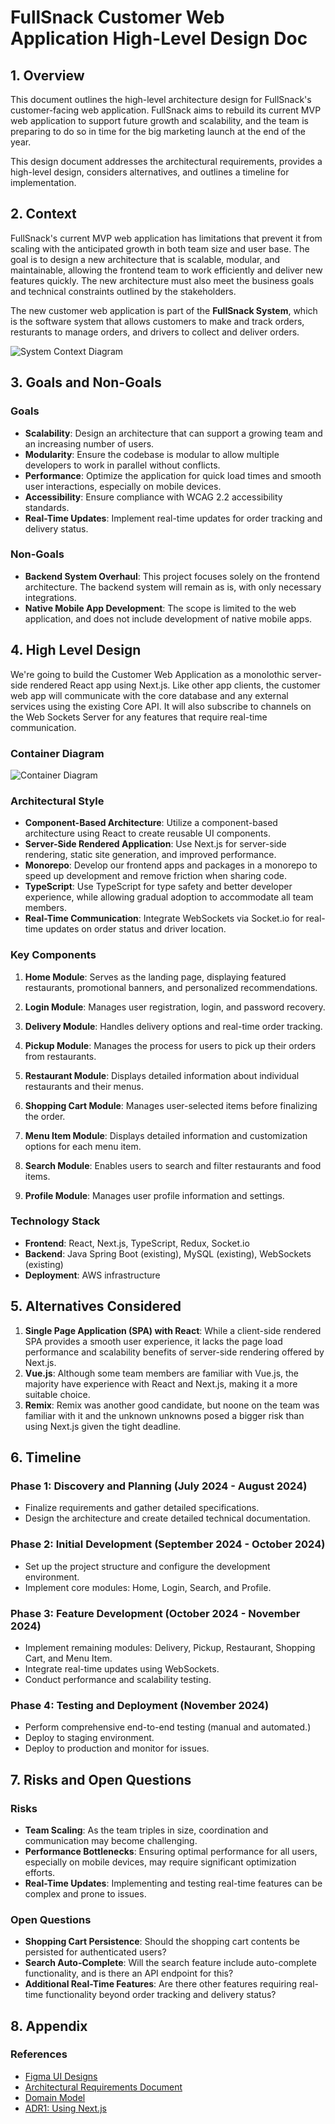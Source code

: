# FullSnack Customer Web Application High-Level Design Doc

## 1. Overview

This document outlines the high-level architecture design for FullSnack's customer-facing web application. FullSnack aims to rebuild its current MVP web application to support future growth and scalability, and the team is preparing to do so in time for the big marketing launch at the end of the year.

This design document addresses the architectural requirements, provides a high-level design, considers alternatives, and outlines a timeline for implementation.

## 2. Context

FullSnack's current MVP web application has limitations that prevent it from scaling with the anticipated growth in both team size and user base. The goal is to design a new architecture that is scalable, modular, and maintainable, allowing the frontend team to work efficiently and deliver new features quickly. The new architecture must also meet the business goals and technical constraints outlined by the stakeholders.

The new customer web application is part of the **FullSnack System**, which is the software system that allows customers to make and track orders, resturants to manage orders, and drivers to collect and deliver orders.

![System Context Diagram](./System%20Context%20Diagram.png)

## 3. Goals and Non-Goals

### Goals

- **Scalability**: Design an architecture that can support a growing team and an increasing number of users.
- **Modularity**: Ensure the codebase is modular to allow multiple developers to work in parallel without conflicts.
- **Performance**: Optimize the application for quick load times and smooth user interactions, especially on mobile devices.
- **Accessibility**: Ensure compliance with WCAG 2.2 accessibility standards.
- **Real-Time Updates**: Implement real-time updates for order tracking and delivery status.

### Non-Goals

- **Backend System Overhaul**: This project focuses solely on the frontend architecture. The backend system will remain as is, with only necessary integrations.
- **Native Mobile App Development**: The scope is limited to the web application, and does not include development of native mobile apps.

## 4. High Level Design

We're going to build the Customer Web Application as a monolothic server-side rendered React app using Next.js. Like other app clients, the customer web app will communicate with the core database and any external services using the existing Core API. It will also subscribe to channels on the Web Sockets Server for any features that require real-time communication.

### Container Diagram

![Container Diagram](./container-diagram.png)

### Architectural Style

- **Component-Based Architecture**: Utilize a component-based architecture using React to create reusable UI components.
- **Server-Side Rendered Application**: Use Next.js for server-side rendering, static site generation, and improved performance.
- **Monorepo**: Develop our frontend apps and packages in a monorepo to speed up development and remove friction when sharing code.
- **TypeScript**: Use TypeScript for type safety and better developer experience, while allowing gradual adoption to accommodate all team members.
- **Real-Time Communication**: Integrate WebSockets via Socket.io for real-time updates on order status and driver location.

### Key Components

1. **Home Module**: Serves as the landing page, displaying featured restaurants, promotional banners, and personalized recommendations.

2. **Login Module**: Manages user registration, login, and password recovery.

3. **Delivery Module**: Handles delivery options and real-time order tracking.

4. **Pickup Module**: Manages the process for users to pick up their orders from restaurants.

5. **Restaurant Module**: Displays detailed information about individual restaurants and their menus.

6. **Shopping Cart Module**: Manages user-selected items before finalizing the order.

7. **Menu Item Module**: Displays detailed information and customization options for each menu item.

8. **Search Module**: Enables users to search and filter restaurants and food items.

9. **Profile Module**: Manages user profile information and settings.

### Technology Stack

- **Frontend**: React, Next.js, TypeScript, Redux, Socket.io
- **Backend**: Java Spring Boot (existing), MySQL (existing), WebSockets (existing)
- **Deployment**: AWS infrastructure

## 5. Alternatives Considered

1. **Single Page Application (SPA) with React**: While a client-side rendered SPA provides a smooth user experience, it lacks the page load performance and scalability benefits of server-side rendering offered by Next.js.
2. **Vue.js**: Although some team members are familiar with Vue.js, the majority have experience with React and Next.js, making it a more suitable choice.
3. **Remix**: Remix was another good candidate, but noone on the team was familiar with it and the unknown unknowns posed a bigger risk than using Next.js given the tight deadline.

## 6. Timeline

### Phase 1: Discovery and Planning (July 2024 - August 2024)

- Finalize requirements and gather detailed specifications.
- Design the architecture and create detailed technical documentation.

### Phase 2: Initial Development (September 2024 - October 2024)

- Set up the project structure and configure the development environment.
- Implement core modules: Home, Login, Search, and Profile.

### Phase 3: Feature Development (October 2024 - November 2024)

- Implement remaining modules: Delivery, Pickup, Restaurant, Shopping Cart, and Menu Item.
- Integrate real-time updates using WebSockets.
- Conduct performance and scalability testing.

### Phase 4: Testing and Deployment (November 2024)

- Perform comprehensive end-to-end testing (manual and automated.)
- Deploy to staging environment.
- Deploy to production and monitor for issues.

## 7. Risks and Open Questions

### Risks

- **Team Scaling**: As the team triples in size, coordination and communication may become challenging.
- **Performance Bottlenecks**: Ensuring optimal performance for all users, especially on mobile devices, may require significant optimization efforts.
- **Real-Time Updates**: Implementing and testing real-time features can be complex and prone to issues.

### Open Questions

- **Shopping Cart Persistence**: Should the shopping cart contents be persisted for authenticated users?
- **Search Auto-Complete**: Will the search feature include auto-complete functionality, and is there an API endpoint for this?
- **Additional Real-Time Features**: Are there other features requiring real-time functionality beyond order tracking and delivery status?

## 8. Appendix

### References

- [Figma UI Designs](https://www.figma.com/design/cKot2kO0cg2PpR3QwgppXm/FullSnack-Spec?node-id=0-1&t=gBOwglj8jVc5t9JR-1)
- [Architectural Requirements Document](requirements-final.md)
- [Domain Model](./domain-model-final.md)
- [ADR1: Using Next.js](./adr.md)
